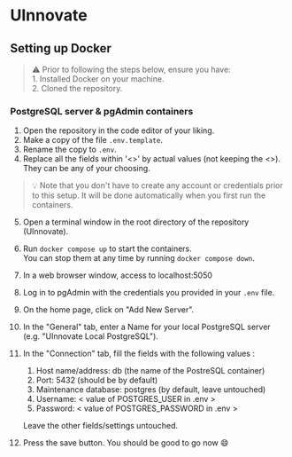# UInnovate

## Setting up Docker
> :warning: Prior to following the steps below, ensure you have: <br/> 1. Installed Docker on your machine. 
<br/> 2. Cloned the repository.
### PostgreSQL server & pgAdmin containers 

1. Open the repository in the code editor of your liking.
2. Make a copy of the file `.env.template`.
3. Rename the copy to `.env`.
4. Replace all the fields within '<>' by actual values (not keeping the <>). They can be any of your choosing.
> :bulb: Note that you don't have to create any account or credentials prior to this setup. It will be done automatically when you first run the containers.

5. Open a terminal window in the root directory of the repository (UInnovate).
6. Run `docker compose up` to start the containers.  
You can stop them at any time by running `docker compose down`.

7. In a web browser window, access to localhost:5050
8. Log in to pgAdmin with the credentials you provided in your `.env` file.
9. On the home page, click on "Add New Server".
10. In the "General" tab, enter a Name for your local PostgreSQL server (e.g. "UInnovate Local PostgreSQL").
11. In the "Connection" tab, fill the fields with the following values :
    1.  Host name/address: db (the name of the PostreSQL container)
    2.  Port: 5432 (should be by default)
    3.  Maintenance database: postgres (by default, leave untouched)
	4. Username: < value of POSTGRES_USER in .env >
	5. Password: < value of POSTGRES_PASSWORD in .env > 

	Leave the other fields/settings untouched.
12. Press the save button. You should be good to go now :smile: